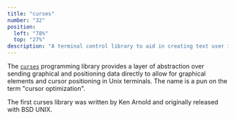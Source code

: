 ```yaml
---
title: "curses"
number: "32"
position:
  left: "78%"
  top: "27%"
description: "A terminal control library to aid in creating text user interfaces (TUI)"
---
```


The [`curses`](https://en.wikipedia.org/wiki/Curses_(programming_library)) programming
library provides a layer of abstraction over sending graphical and positioning
data directly to allow for graphical elements and cursor positioning in Unix terminals.
The name is a pun on the term "cursor optimization".

The first curses library was written by Ken Arnold and originally released with BSD UNIX.

